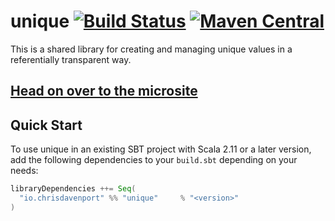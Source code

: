 # unique [![Build Status](https://travis-ci.com/ChristopherDavenport/unique.svg?branch=master)](https://travis-ci.com/ChristopherDavenport/unique) [![Maven Central](https://maven-badges.herokuapp.com/maven-central/io.chrisdavenport/unique_2.12/badge.svg)](https://maven-badges.herokuapp.com/maven-central/io.chrisdavenport/unique_2.12)

This is a shared library for creating and managing unique values in a referentially transparent way.

## [Head on over to the microsite](https://christopherdavenport.github.io/unique)

## Quick Start

To use unique in an existing SBT project with Scala 2.11 or a later version, add the following dependencies to your
`build.sbt` depending on your needs:

```scala
libraryDependencies ++= Seq(
  "io.chrisdavenport" %% "unique"     % "<version>"
)
```

